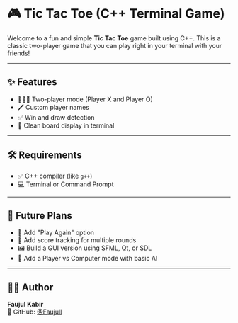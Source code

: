 # 🎮 Tic Tac Toe (C++ Terminal Game)

Welcome to a fun and simple **Tic Tac Toe** game built using C++. This is a classic two-player game that you can play right in your terminal with your friends!

---

## ✨ Features

- 🧑‍🤝‍🧑 Two-player mode (Player X and Player O)
- 🖊️ Custom player names
- ✅ Win and draw detection
- 🧼 Clean board display in terminal

---
## 🛠️ Requirements

- ✅ C++ compiler (like `g++`)
- 💻 Terminal or Command Prompt

---

## 🧠 Future Plans

- 🔁 Add "Play Again" option  
- 🧮 Add score tracking for multiple rounds  
- 🖼️ Build a GUI version using SFML, Qt, or SDL  
- 🤖 Add a Player vs Computer mode with basic AI  

---

## 👨‍💻 Author

**Faujul Kabir**  
🔗 GitHub: [@Faujull](https://github.com/Faujull)
